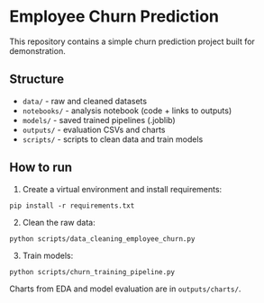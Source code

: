 # Employee Churn Prediction

This repository contains a simple churn prediction project built for demonstration.

## Structure
- `data/` - raw and cleaned datasets
- `notebooks/` - analysis notebook (code + links to outputs)
- `models/` - saved trained pipelines (.joblib)
- `outputs/` - evaluation CSVs and charts
- `scripts/` - scripts to clean data and train models

## How to run
1. Create a virtual environment and install requirements:
```
pip install -r requirements.txt
```
2. Clean the raw data:
```
python scripts/data_cleaning_employee_churn.py
```
3. Train models:
```
python scripts/churn_training_pipeline.py
```

Charts from EDA and model evaluation are in `outputs/charts/`.

